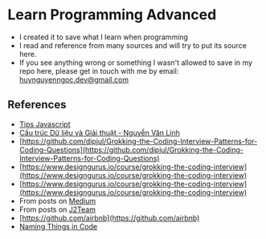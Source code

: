 # Learn Programming Advanced

- I created it to save what I learn when programming
- I read and reference from many sources and will try to put its source here.
- If you see anything wrong or something I wasn't allowed to save in my repo here, please get in touch with me by email: <huynguyenngoc.dev@gmail.com>

## References

- [Tips Javascript](https://www.youtube.com/@anonystick)
- [Cấu trúc Dữ liệu và Giải thuật - Nguyễn Văn Linh](https://www.youtube.com/@cautrucdulieuvagiaithuat-n6504)
- [https://github.com/dipjul/Grokking-the-Coding-Interview-Patterns-for-Coding-Questions](https://github.com/dipjul/Grokking-the-Coding-Interview-Patterns-for-Coding-Questions)
- [https://www.designgurus.io/course/grokking-the-coding-interview](https://www.designgurus.io/course/grokking-the-coding-interview)
- [https://www.designgurus.io/course/grokking-the-coding-interview](https://www.designgurus.io/course/grokking-the-coding-interview)
- From posts on [Medium](https://medium.com/)
- From posts on [J2Team](https://www.facebook.com/groups/j2team.community/?)
- [https://github.com/airbnb](https://github.com/airbnb)
- [Naming Things in Code](https://www.youtube.com/watch?v=-J3wNP6u5YU)

